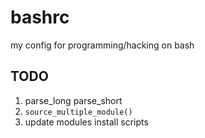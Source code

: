 # bashrc
my config for programming/hacking on bash

## TODO

1. parse_long parse_short
1. `source_multiple_module()`
1. update modules install scripts
